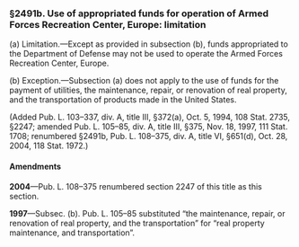 ### §2491b. Use of appropriated funds for operation of Armed Forces Recreation Center, Europe: limitation ###

(a) Limitation.—Except as provided in subsection (b), funds appropriated to the Department of Defense may not be used to operate the Armed Forces Recreation Center, Europe.

(b) Exception.—Subsection (a) does not apply to the use of funds for the payment of utilities, the maintenance, repair, or renovation of real property, and the transportation of products made in the United States.

(Added Pub. L. 103–337, div. A, title III, §372(a), Oct. 5, 1994, 108 Stat. 2735, §2247; amended Pub. L. 105–85, div. A, title III, §375, Nov. 18, 1997, 111 Stat. 1708; renumbered §2491b, Pub. L. 108–375, div. A, title VI, §651(d), Oct. 28, 2004, 118 Stat. 1972.)

#### Amendments ####

**2004**—Pub. L. 108–375 renumbered section 2247 of this title as this section.

**1997**—Subsec. (b). Pub. L. 105–85 substituted “the maintenance, repair, or renovation of real property, and the transportation” for “real property maintenance, and transportation”.